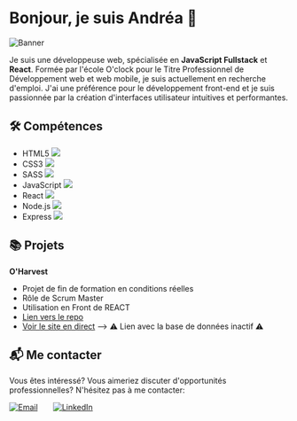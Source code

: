 # Bonjour, je suis Andréa 🌸

![Banner](https://media.licdn.com/dms/image/D4E16AQH-TaeQYWbVTA/profile-displaybackgroundimage-shrink_350_1400/0/1671825414602?e=1695859200&v=beta&t=Jk_KHJVbWgYXZmTbYO302jfu9dlCJIQrWDwE2tdc2r4)

Je suis une développeuse web, spécialisée en **JavaScript Fullstack** et **React**. Formée par l'école O'clock pour le Titre Professionnel de Développement web et web mobile, je suis actuellement en recherche d'emploi. J'ai une préférence pour le développement front-end et je suis passionnée par la création d'interfaces utilisateur intuitives et performantes.

## 🛠 Compétences

- HTML5 ![](https://img.shields.io/badge/-HTML5-000000?style=flat&logo=html5)
- CSS3 ![](https://img.shields.io/badge/-CSS3-000000?style=flat&logo=css3&logoColor=1572B6)
- SASS ![](https://img.shields.io/badge/-SASS-000000?style=flat&logo=sass)
- JavaScript ![](https://img.shields.io/badge/-JavaScript-000000?style=flat&logo=javascript)
- React ![](https://img.shields.io/badge/-React-000000?style=flat&logo=react)
- Node.js ![](https://img.shields.io/badge/-Node.js-000000?style=flat&logo=node.js)
- Express ![](https://img.shields.io/badge/-Express.js-000000?style=flat&logo=express)

## 📚 Projets

**O'Harvest**
- Projet de fin de formation en conditions réelles
- Rôle de Scrum Master
- Utilisation en Front de REACT
- [Lien vers le repo](https://github.com/NahashCode/Oharvest_front)
- [Voir le site en direct](https://projet-02-o-harvest-front.vercel.app/) --> ⚠️ Lien avec la base de données inactif ⚠️

## 📬 Me contacter

Vous êtes intéressé? Vous aimeriez discuter d'opportunités professionnelles? N'hésitez pas à me contacter:

[![Email](https://img.shields.io/badge/-Email-d14836?style=flat&logo=gmail&logoColor=white)](mailto:a.vignard@gmail.com) &nbsp; &nbsp; &nbsp; [![LinkedIn](https://img.shields.io/badge/-LinkedIn-0077b5?style=flat&logo=linkedin&logoColor=white)](https://www.linkedin.com/in/andrea-vignard-dev/)
